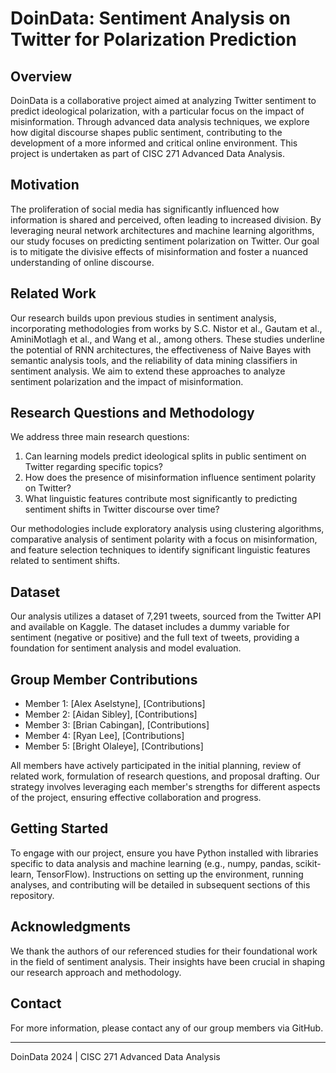 # DoinData: Sentiment Analysis on Twitter for Polarization Prediction

## Overview

DoinData is a collaborative project aimed at analyzing Twitter sentiment to predict ideological polarization, with a particular focus on the impact of misinformation. Through advanced data analysis techniques, we explore how digital discourse shapes public sentiment, contributing to the development of a more informed and critical online environment. This project is undertaken as part of CISC 271 Advanced Data Analysis.

## Motivation

The proliferation of social media has significantly influenced how information is shared and perceived, often leading to increased division. By leveraging neural network architectures and machine learning algorithms, our study focuses on predicting sentiment polarization on Twitter. Our goal is to mitigate the divisive effects of misinformation and foster a nuanced understanding of online discourse.

## Related Work

Our research builds upon previous studies in sentiment analysis, incorporating methodologies from works by S.C. Nistor et al., Gautam et al., AminiMotlagh et al., and Wang et al., among others. These studies underline the potential of RNN architectures, the effectiveness of Naive Bayes with semantic analysis tools, and the reliability of data mining classifiers in sentiment analysis. We aim to extend these approaches to analyze sentiment polarization and the impact of misinformation.

## Research Questions and Methodology

We address three main research questions:

1. Can learning models predict ideological splits in public sentiment on Twitter regarding specific topics?
2. How does the presence of misinformation influence sentiment polarity on Twitter?
3. What linguistic features contribute most significantly to predicting sentiment shifts in Twitter discourse over time?

Our methodologies include exploratory analysis using clustering algorithms, comparative analysis of sentiment polarity with a focus on misinformation, and feature selection techniques to identify significant linguistic features related to sentiment shifts.

## Dataset

Our analysis utilizes a dataset of 7,291 tweets, sourced from the Twitter API and available on Kaggle. The dataset includes a dummy variable for sentiment (negative or positive) and the full text of tweets, providing a foundation for sentiment analysis and model evaluation.

## Group Member Contributions

- Member 1: [Alex Aselstyne], [Contributions]
- Member 2: [Aidan Sibley], [Contributions]
- Member 3: [Brian Cabingan], [Contributions]
- Member 4: [Ryan Lee], [Contributions]
- Member 5: [Bright Olaleye], [Contributions]

All members have actively participated in the initial planning, review of related work, formulation of research questions, and proposal drafting. Our strategy involves leveraging each member's strengths for different aspects of the project, ensuring effective collaboration and progress.

## Getting Started

To engage with our project, ensure you have Python installed with libraries specific to data analysis and machine learning (e.g., numpy, pandas, scikit-learn, TensorFlow). Instructions on setting up the environment, running analyses, and contributing will be detailed in subsequent sections of this repository.

## Acknowledgments

We thank the authors of our referenced studies for their foundational work in the field of sentiment analysis. Their insights have been crucial in shaping our research approach and methodology.

## Contact

For more information, please contact any of our group members via GitHub.

---
DoinData 2024 | CISC 271 Advanced Data Analysis

